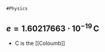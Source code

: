 	#Physics 
## $\displaystyle e=1.60217663\cdot 10^{-19}\mathrm{\,C}$
* $\displaystyle \mathrm{C}$ is the [[Coloumb]]